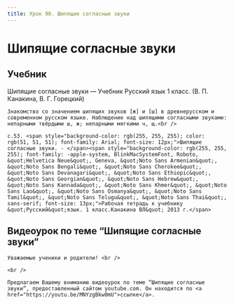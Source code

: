 ```yaml
---
title: Урок 90. Шипящие согласные звуки
---
```


# Шипящие согласные звуки

## Учебник

Шипящие согласные звуки — Учебник Русский язык 1 класс. (В. П. Канакина, В. Г. Горецкий)

<p>
	Знакомство со значением шипящих звуков [ж] и [ш] в древнерусском и современном русском языке. Наблюдение над шипящими согласными звуками: непарными твёрдыми ш, ж; непарными мягкими ч, щ.<br />
</p>

<p>
	с.53. <span style="background-color: rgb(255, 255, 255); color: rgb(51, 51, 51); font-family: Arial; font-size: 12px;">Шипящие согласные звуки. - </span><span style="background-color: rgb(255, 255, 255); font-family: -apple-system, BlinkMacSystemFont, Roboto, &quot;Helvetica Neue&quot;, Geneva, &quot;Noto Sans Armenian&quot;, &quot;Noto Sans Bengali&quot;, &quot;Noto Sans Cherokee&quot;, &quot;Noto Sans Devanagari&quot;, &quot;Noto Sans Ethiopic&quot;, &quot;Noto Sans Georgian&quot;, &quot;Noto Sans Hebrew&quot;, &quot;Noto Sans Kannada&quot;, &quot;Noto Sans Khmer&quot;, &quot;Noto Sans Lao&quot;, &quot;Noto Sans Osmanya&quot;, &quot;Noto Sans Tamil&quot;, &quot;Noto Sans Telugu&quot;, &quot;Noto Sans Thai&quot;, sans-serif; font-size: 13px;">Рабочая тетрадь к учебнику &quot;Русский&quot;язык. 1 класс.Канакина ВЛ&quot; 2013 г.</span>
</p>

## Видеоурок по теме “Шипящие согласные звуки”

<p>
	Уважаемые ученики и родители! <br /> 
</p>
<p>
	<br /> 
</p>
<p>
	Предлагаем Вашему вниманию видеоурок по теме “Шипящие согласные звуки”, предоставленный сайтом youtube.com. Он находится по <a href="https://youtu.be/MNYzgBkw0mU">ссылке</a>.
</p>